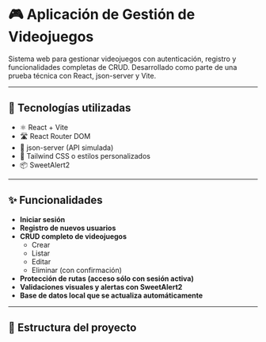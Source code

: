 # 🎮 Aplicación de Gestión de Videojuegos

Sistema web para gestionar videojuegos con autenticación, registro y funcionalidades completas de CRUD. Desarrollado como parte de una prueba técnica con React, json-server y Vite.

---

## 🚀 Tecnologías utilizadas

- ⚛️ React + Vite
- 🛣 React Router DOM
- 💾 json-server (API simulada)
- 🎨 Tailwind CSS o estilos personalizados
- 📦 SweetAlert2

---

## ✨ Funcionalidades

- **Iniciar sesión**
- **Registro de nuevos usuarios**
- **CRUD completo de videojuegos**
  - Crear
  - Listar
  - Editar
  - Eliminar (con confirmación)
- **Protección de rutas (acceso sólo con sesión activa)**
- **Validaciones visuales y alertas con SweetAlert2**
- **Base de datos local que se actualiza automáticamente**

---

## 📁 Estructura del proyecto
